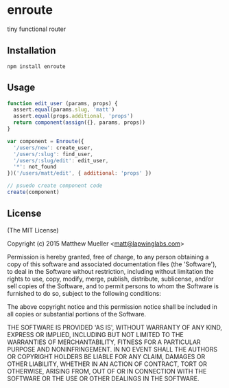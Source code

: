 
# enroute

  tiny functional router

## Installation

```
npm install enroute
```

## Usage


```js
function edit_user (params, props) {
  assert.equal(params.slug, 'matt')
  assert.equal(props.additional, 'props')
  return component(assign({}, params, props))
}

var component = Enroute({
  '/users/new': create_user,
  '/users/:slug': find_user,
  '/users/:slug/edit': edit_user,
  '*': not_found
})('/users/matt/edit', { additional: 'props' })

// psuedo create component code
create(component)
```

## License

(The MIT License)

Copyright (c) 2015 Matthew Mueller &lt;matt@lapwinglabs.com&gt;

Permission is hereby granted, free of charge, to any person obtaining
a copy of this software and associated documentation files (the
'Software'), to deal in the Software without restriction, including
without limitation the rights to use, copy, modify, merge, publish,
distribute, sublicense, and/or sell copies of the Software, and to
permit persons to whom the Software is furnished to do so, subject to
the following conditions:

The above copyright notice and this permission notice shall be
included in all copies or substantial portions of the Software.

THE SOFTWARE IS PROVIDED 'AS IS', WITHOUT WARRANTY OF ANY KIND,
EXPRESS OR IMPLIED, INCLUDING BUT NOT LIMITED TO THE WARRANTIES OF
MERCHANTABILITY, FITNESS FOR A PARTICULAR PURPOSE AND NONINFRINGEMENT.
IN NO EVENT SHALL THE AUTHORS OR COPYRIGHT HOLDERS BE LIABLE FOR ANY
CLAIM, DAMAGES OR OTHER LIABILITY, WHETHER IN AN ACTION OF CONTRACT,
TORT OR OTHERWISE, ARISING FROM, OUT OF OR IN CONNECTION WITH THE
SOFTWARE OR THE USE OR OTHER DEALINGS IN THE SOFTWARE.
